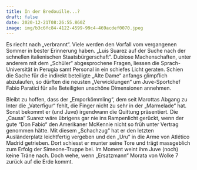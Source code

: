 ```yaml
---
title: In der Bredouille...?
draft: false
date: 2020-12-21T08:26:55.860Z
image: img/b3c6fc84-4122-4599-99c4-469acdef0070.jpeg
---
```

Es riecht nach „verbrannt“. Viele werden den Vorfall vom vergangenen Sommer in bester Erinnerung haben. „Luis Suarez auf der Suche nach der schnellen italienischen Staatsbürgerschaft“. Dubiose Machenschaften, unter anderem mit dem „Schüler“ abgesprochene Fragen, liessen die Sprach-Universität  in Perugia samt Personal in ein schiefes Licht geraten. Schien die Sache für die indirekt beteiligte „Alte Dame“ anfangs glimpflich abzulaufen, so dürften die neusten „Verwicklungen“ um Juve-Sportchef Fabio Paratici für alle Beteiligten unschöne Dimensionen annehmen.

Bleibt zu hoffen, dass der „Emporkömmling“, dem seit Marottas Abgang zu Inter die „Vaterfigur“ fehlt, die Finger nicht zu sehr in der „Marmelade“ hat. Sonst bekommt er (und Juve) irgendwann die Quittung präsentiert. Die „Causa“ Suarez wäre übrigens gar nie ins Rampenlicht gerückt, wenn der gute “Don Fabio“ den Amerikaner McKennie nicht so früh unter Vertrag genommen hätte. Mit diesem „Schachzug“ hat er den letzten Ausländerplatz leichtfertig vergeben und den „Uru“ in die Arme von Atlético Madrid getrieben. Dort schiesst er munter seine Tore und trägt massgeblich zum Erfolg der Simeone-Truppe bei. Im Moment weint ihm Juve (noch) keine Träne nach. Doch wehe, wenn „Ersatzmann“ Morata von Wolke 7 zurück auf die Erde kommt.